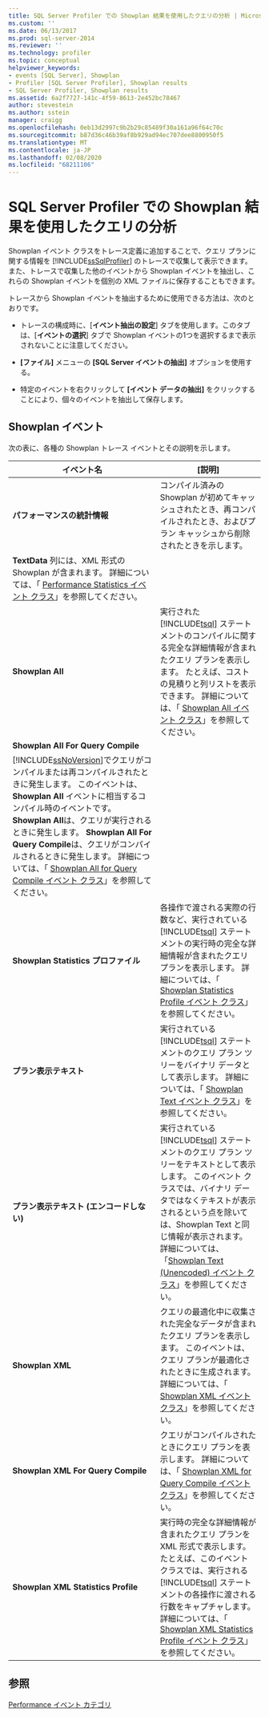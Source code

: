 ```yaml
---
title: SQL Server Profiler での Showplan 結果を使用したクエリの分析 | Microsoft Docs
ms.custom: ''
ms.date: 06/13/2017
ms.prod: sql-server-2014
ms.reviewer: ''
ms.technology: profiler
ms.topic: conceptual
helpviewer_keywords:
- events [SQL Server], Showplan
- Profiler [SQL Server Profiler], Showplan results
- SQL Server Profiler, Showplan results
ms.assetid: 6a2f7727-141c-4f59-8613-2e452bc78467
author: stevestein
ms.author: sstein
manager: craigg
ms.openlocfilehash: 0eb13d2997c9b2b29c85489f30a161a96f64c70c
ms.sourcegitcommit: b87d36c46b39af8b929ad94ec707dee8800950f5
ms.translationtype: MT
ms.contentlocale: ja-JP
ms.lasthandoff: 02/08/2020
ms.locfileid: "68211106"
---
```

# <a name="analyze-queries-with-showplan-results-in-sql-server-profiler"></a>SQL Server Profiler での Showplan 結果を使用したクエリの分析
  Showplan イベント クラスをトレース定義に追加することで、クエリ プランに関する情報を [!INCLUDE[ssSqlProfiler](../../includes/sssqlprofiler-md.md)] のトレースで収集して表示できます。 また、トレースで収集した他のイベントから Showplan イベントを抽出し、これらの Showplan イベントを個別の XML ファイルに保存することもできます。  
  
 トレースから Showplan イベントを抽出するために使用できる方法は、次のとおりです。  
  
-   トレースの構成時に、[**イベント抽出の設定**] タブを使用します。このタブは、[**イベントの選択**] タブで Showplan イベントの1つを選択するまで表示されないことに注意してください。  
  
-   
  **[ファイル]** メニューの **[SQL Server イベントの抽出]** オプションを使用する。  
  
-   特定のイベントを右クリックして **[イベント データの抽出]** をクリックすることにより、個々のイベントを抽出して保存します。  
  
## <a name="showplan-events"></a>Showplan イベント  
 次の表に、各種の Showplan トレース イベントとその説明を示します。  
  
|イベント名|[説明]|  
|----------------|-----------------|  
|**パフォーマンスの統計情報**|コンパイル済みの Showplan が初めてキャッシュされたとき、再コンパイルされたとき、およびプラン キャッシュから削除されたときを示します。 
  **TextData** 列には、XML 形式の Showplan が含まれます。 詳細については、「 [Performance Statistics イベント クラス](../../relational-databases/event-classes/performance-statistics-event-class.md)」を参照してください。|  
|**Showplan All**|実行された [!INCLUDE[tsql](../../includes/tsql-md.md)] ステートメントのコンパイルに関する完全な詳細情報が含まれたクエリ プランを表示します。 たとえば、コストの見積りと列リストを表示できます。 詳細については、「 [Showplan All イベント クラス](../../relational-databases/event-classes/showplan-all-event-class.md)」を参照してください。|  
|**Showplan All For Query Compile**|
  [!INCLUDE[ssNoVersion](../../includes/ssnoversion-md.md)]でクエリがコンパイルまたは再コンパイルされたときに発生します。 このイベントは、 **Showplan All** イベントに相当するコンパイル時のイベントです。 **Showplan All**は、クエリが実行されるときに発生します。 **Showplan All For Query Compile**は、クエリがコンパイルされるときに発生します。 詳細については、「 [Showplan All for Query Compile イベント クラス](../../relational-databases/event-classes/showplan-all-for-query-compile-event-class.md)」を参照してください。|  
|**Showplan Statistics プロファイル**|各操作で渡される実際の行数など、実行されている [!INCLUDE[tsql](../../includes/tsql-md.md)] ステートメントの実行時の完全な詳細情報が含まれたクエリ プランを表示します。 詳細については、「 [Showplan Statistics Profile イベント クラス](../../relational-databases/event-classes/showplan-statistics-profile-event-class.md)」を参照してください。|  
|**プラン表示テキスト**|実行されている [!INCLUDE[tsql](../../includes/tsql-md.md)] ステートメントのクエリ プラン ツリーをバイナリ データとして表示します。 詳細については、「 [Showplan Text イベント クラス](../../relational-databases/event-classes/showplan-text-event-class.md)」を参照してください。|  
|**プラン表示テキスト (エンコードしない)**|実行されている [!INCLUDE[tsql](../../includes/tsql-md.md)] ステートメントのクエリ プラン ツリーをテキストとして表示します。 このイベント クラスでは、バイナリ データではなくテキストが表示されるという点を除いては、Showplan Text と同じ情報が表示されます。 詳細については、「[Showplan Text &#40;Unencoded&#41; イベント クラス](../../relational-databases/event-classes/showplan-text-unencoded-event-class.md)」を参照してください。|  
|**Showplan XML**|クエリの最適化中に収集された完全なデータが含まれたクエリ プランを表示します。 このイベントは、クエリ プランが最適化されたときに生成されます。 詳細については、「 [Showplan XML イベント クラス](../../relational-databases/event-classes/showplan-xml-event-class.md)」を参照してください。|  
|**Showplan XML For Query Compile**|クエリがコンパイルされたときにクエリ プランを表示します。 詳細については、「 [Showplan XML for Query Compile イベント クラス](../../relational-databases/event-classes/showplan-xml-for-query-compile-event-class.md)」を参照してください。|  
|**Showplan XML Statistics Profile**|実行時の完全な詳細情報が含まれたクエリ プランを XML 形式で表示します。 たとえば、このイベント クラスでは、実行される [!INCLUDE[tsql](../../includes/tsql-md.md)] ステートメントの各操作に渡される行数をキャプチャします。 詳細については、「 [Showplan XML Statistics Profile イベント クラス](../../relational-databases/event-classes/showplan-xml-statistics-profile-event-class.md)」を参照してください。|  
  
## <a name="see-also"></a>参照  
 [Performance イベント カテゴリ](../../relational-databases/event-classes/performance-event-category.md)  
  
  
